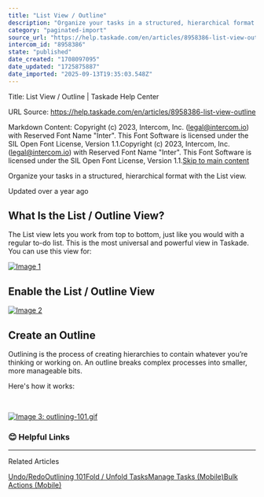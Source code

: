 ```yaml
---
title: "List View / Outline"
description: "Organize your tasks in a structured, hierarchical format with the List view."
category: "paginated-import"
source_url: "https://help.taskade.com/en/articles/8958386-list-view-outline"
intercom_id: "8958386"
state: "published"
date_created: "1708097095"
date_updated: "1725875887"
date_imported: "2025-09-13T19:35:03.548Z"
---
```


Title: List View / Outline | Taskade Help Center

URL Source: https://help.taskade.com/en/articles/8958386-list-view-outline

Markdown Content:
Copyright (c) 2023, Intercom, Inc. (legal@intercom.io) with Reserved Font Name "Inter". This Font Software is licensed under the SIL Open Font License, Version 1.1.Copyright (c) 2023, Intercom, Inc. (legal@intercom.io) with Reserved Font Name "Inter". This Font Software is licensed under the SIL Open Font License, Version 1.1.[Skip to main content](https://help.taskade.com/en/articles/8958386-list-view-outline#main-content)

Organize your tasks in a structured, hierarchical format with the List view.

Updated over a year ago

**What Is the List / Outline View?**
------------------------------------

The List view lets you work from top to bottom, just like you would with a regular to-do list. This is the most universal and powerful view in Taskade. You can use this view for:

[![Image 1](https://downloads.intercomcdn.com/i/o/1099728905/b44d5987d76db0ed8648c679/Screenshot+2024-07-02+at+3_06_40%E2%80%AFPM.png?expires=1757793600&signature=6dece04e661600c7147246d442ec8cf58bb4855a96ea88db0fb2a95076cdea6b&req=dSAuH858lYhfXPMW1HO4zTwRp81clM%2ByDpgFUUQfZNuZdcCjZmLy%2FkWwuFHD%0AFpuMPhFPNQtFv9eJAK4%3D%0A)](https://downloads.intercomcdn.com/i/o/1099728905/b44d5987d76db0ed8648c679/Screenshot+2024-07-02+at+3_06_40%E2%80%AFPM.png?expires=1757793600&signature=6dece04e661600c7147246d442ec8cf58bb4855a96ea88db0fb2a95076cdea6b&req=dSAuH858lYhfXPMW1HO4zTwRp81clM%2ByDpgFUUQfZNuZdcCjZmLy%2FkWwuFHD%0AFpuMPhFPNQtFv9eJAK4%3D%0A)

**Enable the List / Outline View**
----------------------------------

[![Image 2](https://downloads.intercomcdn.com/i/o/1099729702/04432b888edd007c6343a31b/image.png?expires=1757793600&signature=93cb758f1eaf1f58723635dbd757b4b2b6efd470e0e3a6ac946f656d55c840ff&req=dSAuH858lIZfW%2FMW1HO4zU5lmmqlRAQ0T9v3y0XFZdakIUT2cML99Iq2BjD%2B%0AMxUNE7q1nL49yAu7Svo%3D%0A)](https://downloads.intercomcdn.com/i/o/1099729702/04432b888edd007c6343a31b/image.png?expires=1757793600&signature=93cb758f1eaf1f58723635dbd757b4b2b6efd470e0e3a6ac946f656d55c840ff&req=dSAuH858lIZfW%2FMW1HO4zU5lmmqlRAQ0T9v3y0XFZdakIUT2cML99Iq2BjD%2B%0AMxUNE7q1nL49yAu7Svo%3D%0A)

**Create an Outline**
---------------------

Outlining is the process of creating hierarchies to contain whatever you’re thinking or working on. An outline breaks complex processes into smaller, more manageable bits.

Here's how it works:

​

[![Image 3: outlining-101.gif](https://taskade.intercom-attachments-7.com/i/o/965376984/3095f51d222f59f81f301094/14586568920211?expires=1757793600&signature=1247c4aa367a9f1202509588ffb5742c45bf86cf8a57d262b053390c9adf7dc4&req=fSYiFc54lIlbFb4f3HP0gC%2FRYY2Jdkgby1%2BN8lxuYq%2BeDWHsJWNXsLtOLoUi%0AGu4zprOrKlhxZOSnkw%3D%3D%0A)](https://taskade.intercom-attachments-7.com/i/o/965376984/3095f51d222f59f81f301094/14586568920211?expires=1757793600&signature=1247c4aa367a9f1202509588ffb5742c45bf86cf8a57d262b053390c9adf7dc4&req=fSYiFc54lIlbFb4f3HP0gC%2FRYY2Jdkgby1%2BN8lxuYq%2BeDWHsJWNXsLtOLoUi%0AGu4zprOrKlhxZOSnkw%3D%3D%0A)

### 😊 **Helpful Links**

* * *

Related Articles

[Undo/Redo](https://help.taskade.com/en/articles/8958381-undo-redo)[Outlining 101](https://help.taskade.com/en/articles/8958402-outlining-101)[Fold / Unfold Tasks](https://help.taskade.com/en/articles/8958410-fold-unfold-tasks)[Manage Tasks (Mobile)](https://help.taskade.com/en/articles/8958573-manage-tasks-mobile)[Bulk Actions (Mobile)](https://help.taskade.com/en/articles/8958578-bulk-actions-mobile)
